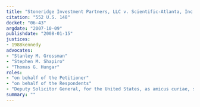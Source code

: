 ```yaml
---
title: "Stoneridge Investment Partners, LLC v. Scientific-Atlanta, Inc."
citation: "552 U.S. 148"
docket: "06-43"
argdate: "2007-10-09"
publishdate: "2008-01-15"
justices:
- 1988kennedy
advocates:
- "Stanley M. Grossman"
- "Stephen M. Shapiro"
- "Thomas G. Hungar"
roles:
- "on behalf of the Petitioner"
- "on behalf of the Respondents"
- "Deputy Solicitor General, for the United States, as amicus curiae, supporting the Respondents"
summary: ""
---
```


